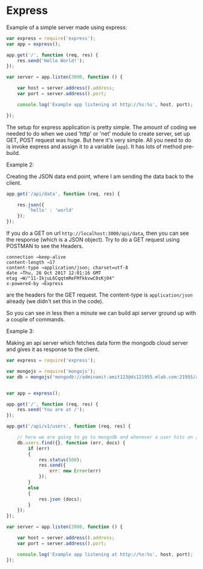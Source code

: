 # Express

Example of a simple server made using express:

```js
var express = require('express');
var app = express();

app.get('/', function (req, res) {
    res.send('Hello World!');
});

var server = app.listen(3000, function () {

    var host = server.address().address;
    var port = server.address().port;

    console.log('Example app listening at http://%s:%s', host, port);

});
```

The setup for express application is pretty simple. The amount of coding we needed to do when we used 'http' or 'net' module to create server, set up GET, POST request was huge. But here it's very simple. All you need to do is invoke express and assign it to a variable (`app`). It has lots of method pre-build.

Example 2:

Creating the JSON data end point, where I am sending the data back to the client.

```js
app.get('/api/data', function (req, res) {

    res.json({
        'hello' : 'world'
    });
});
```

If you do a GET on url `http://localhost:3000/api/data`, then you can see the response (which is a JSON object). Try to do a GET request using POSTMAN to see the Headers.

```
connection →keep-alive
content-length →17
content-type →application/json; charset=utf-8
date →Thu, 26 Oct 2017 12:01:16 GMT
etag →W/"11-IkjuL6CqqtmReFMfkkvwC0sKj04"
x-powered-by →Express
```
are the headers for the GET request. The content-type is `application/json` already (we didn't set this in the code).

So you can see in less then a minute we can build api server ground up with a couple of commands.

Example 3:

Making an api server which fetches data form the mongodb cloud server and gives it as response to the client.

```js
var express = require('express');

var mongojs = require('mongojs');
var db = mongojs('mongodb://adminamit:amit123@ds121955.mlab.com:21955/amitmongodb', ['users']);// connecting to cloud db to get the list of users


var app = express();

app.get('/', function (req, res) {
    res.send('You are at /');
});

app.get('/api/v1/users', function (req, res) {

    // here we are going to go to mongodb and whenever a user hits on /api/v1/users I am going to query the could interface and find all the records
    db.users.find({}, function (err, docs) {
        if (err)
        {
            res.status(500);
            res.send({
                err: new Error(err)
            });
        }
        else
        {
            res.json (docs);
        }
    });
});

var server = app.listen(2000, function () {

    var host = server.address().address;
    var port = server.address().port;

    console.log('Example app listening at http://%s:%s', host, port);
});
```
